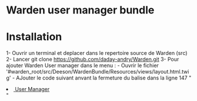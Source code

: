 # Warden user manager bundle

# Installation
1- Ouvrir un terminal et deplacer dans le repertoire source de Warden (src)
2- Lancer git clone https://github.com/daday-andry/Warden.git
3- Pour ajouter Warden User manager dans le menu :
    - Ouvrir le fichier '#warden_root/src/Deeson/WardenBundle/Resources/views/layout.html.twig'
    - AJouter le code suivant anvant la fermeture du balise </ul> dans la ligne 147
        "<li>
            <a href="{{ path('warden_user_manager_homepage') }}"><i class="fa fa-user"></i> &nbsp;<span>User Manager</span></a>
        </li>"

